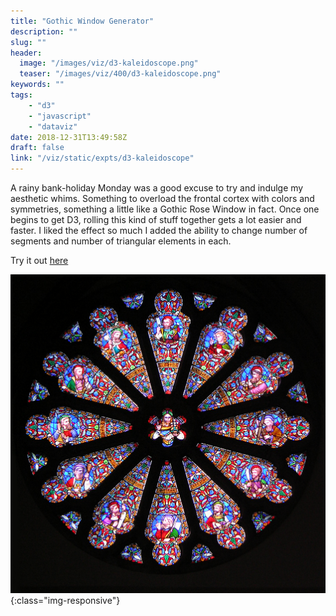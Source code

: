 ```yaml
---
title: "Gothic Window Generator"
description: ""
slug: ""
header:
  image: "/images/viz/d3-kaleidoscope.png"
  teaser: "/images/viz/400/d3-kaleidoscope.png"
keywords: ""
tags:
    - "d3"
    - "javascript"
    - "dataviz"
date: 2018-12-31T13:49:58Z
draft: false
link: "/viz/static/expts/d3-kaleidoscope"
---
```



A rainy bank-holiday Monday was a good excuse to try and
indulge my aesthetic whims. Something to overload the frontal cortex with colors
and symmetries, something a little like a Gothic Rose Window in fact. Once one
begins to get D3, rolling this kind of stuff together gets a lot easier and
faster. I liked the effect so much I added the ability to change number of segments
and number of triangular elements in each.

Try it out [here](/viz/static/expts/d3-kaleidoscope)


![Gothic Rose Window"](/images/post/Rose_window_Richmond.jpg){:class="img-responsive"}
